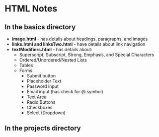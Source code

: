 # HTML Notes

## In the basics directory

- **image.html** - has details about headings, paragraphs, and images
- **links.html and linksTwo.html** - have details about link navigation
- **textModifiers.html** - has details about:
  - Superscript, Subscript, Strong, Emphasis, and Special Characters
  - Ordered/Unordered/Nested Lists
  - Tables
  - Forms
    - Submit button
    - Placeholder Text
    - Password input
    - Email input (has check for @ symbol)
    - Text Area
    - Radio Buttons
    - Checkboxes
    - Select (Dropdown)

## In the projects directory
